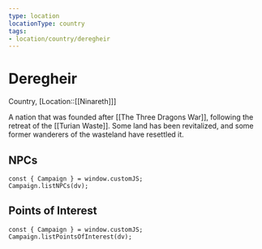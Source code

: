 ```yaml
---
type: location
locationType: country
tags: 
- location/country/deregheir
---
```


# Deregheir
Country, [Location::[[Ninareth]]]

A nation that was founded after [[The Three Dragons War]], following the retreat of the [[Turian Waste]]. Some land has been revitalized, and some former wanderers of the wasteland have resettled it.

## NPCs

```dataviewjs
const { Campaign } = window.customJS;
Campaign.listNPCs(dv);
```

## Points of Interest

```dataviewjs
const { Campaign } = window.customJS;
Campaign.listPointsOfInterest(dv);
```
